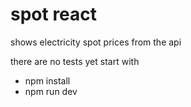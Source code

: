 # spot react
shows electricity spot prices from the api

there are no tests yet
start with 
- npm install
- npm run dev